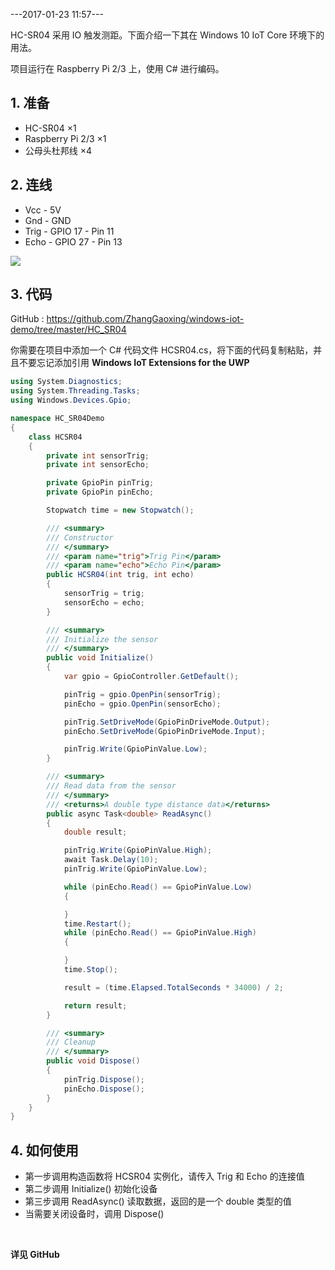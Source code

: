 ---2017-01-23 11:57---

HC-SR04 采用 IO 触发测距。下面介绍一下其在 Windows 10 IoT Core 环境下的用法。

项目运行在 Raspberry Pi 2/3 上，使用 C# 进行编码。

## 1. 准备

* HC-SR04 ×1 
* Raspberry Pi 2/3 ×1
* 公母头杜邦线 ×4

## 2. 连线

* Vcc - 5V
* Gnd - GND
* Trig - GPIO 17 - Pin 11
* Echo - GPIO 27 - Pin 13

![](http://p42sif40h.bkt.clouddn.com/18-2-13/74433159.jpg)

## 3. 代码

GitHub : https://github.com/ZhangGaoxing/windows-iot-demo/tree/master/HC_SR04

你需要在项目中添加一个 C# 代码文件 HCSR04.cs，将下面的代码复制粘贴，并且不要忘记添加引用 **Windows IoT Extensions for the UWP**

```c#
using System.Diagnostics;
using System.Threading.Tasks;
using Windows.Devices.Gpio;

namespace HC_SR04Demo
{
    class HCSR04
    {
        private int sensorTrig;
        private int sensorEcho;

        private GpioPin pinTrig;
        private GpioPin pinEcho;

        Stopwatch time = new Stopwatch();

        /// <summary>
        /// Constructor
        /// </summary>
        /// <param name="trig">Trig Pin</param>
        /// <param name="echo">Echo Pin</param>
        public HCSR04(int trig, int echo)
        {
            sensorTrig = trig;
            sensorEcho = echo;
        }

        /// <summary>
        /// Initialize the sensor
        /// </summary>
        public void Initialize()
        {
            var gpio = GpioController.GetDefault();

            pinTrig = gpio.OpenPin(sensorTrig);
            pinEcho = gpio.OpenPin(sensorEcho);

            pinTrig.SetDriveMode(GpioPinDriveMode.Output);
            pinEcho.SetDriveMode(GpioPinDriveMode.Input);

            pinTrig.Write(GpioPinValue.Low);
        }

        /// <summary>
        /// Read data from the sensor
        /// </summary>
        /// <returns>A double type distance data</returns>
        public async Task<double> ReadAsync()
        {
            double result;

            pinTrig.Write(GpioPinValue.High);
            await Task.Delay(10);
            pinTrig.Write(GpioPinValue.Low);

            while (pinEcho.Read() == GpioPinValue.Low)
            {

            }
            time.Restart();
            while (pinEcho.Read() == GpioPinValue.High)
            {

            }
            time.Stop();

            result = (time.Elapsed.TotalSeconds * 34000) / 2;

            return result;
        }

        /// <summary>
        /// Cleanup
        /// </summary>
        public void Dispose()
        {
            pinTrig.Dispose();
            pinEcho.Dispose();
        }
    }
}
```
 
## 4. 如何使用

* 第一步调用构造函数将 HCSR04 实例化，请传入 Trig 和 Echo 的连接值
* 第二步调用 Initialize() 初始化设备
* 第三步调用 ReadAsync() 读取数据，返回的是一个 double 类型的值
* 当需要关闭设备时，调用 Dispose() 

<br>

 **详见 GitHub**